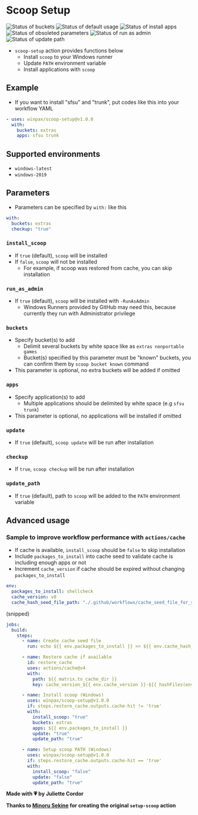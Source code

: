 # Scoop Setup

![Status of buckets](https://github.com/winpax/scoop-setup/actions/workflows/buckets.yml/badge.svg)
![Status of default usage](https://github.com/winpax/scoop-setup/actions/workflows/default_usage.yml/badge.svg)
![Status of install apps](https://github.com/winpax/scoop-setup/actions/workflows/install_apps.yml/badge.svg)
![Status of obsoleted parameters](https://github.com/winpax/scoop-setup/actions/workflows/obsoleted_parameters.yml/badge.svg)
![Status of run as admin](https://github.com/winpax/scoop-setup/actions/workflows/run_as_admin.yml/badge.svg)
![Status of update path](https://github.com/winpax/scoop-setup/actions/workflows/update_path.yml/badge.svg)

- `scoop-setup` action provides functions below
  - Install `scoop` to your Windows runner
  - Update `PATH` environment variable
  - Install applications with `scoop`

## Example

- If you want to install "sfsu" and "trunk", put codes like this into your workflow YAML

```yaml
- uses: winpax/scoop-setup@v1.0.0
  with:
    buckets: extras
    apps: sfsu trunk
```

## Supported environments

- `windows-latest`
- `windows-2019`

## Parameters

- Parameters can be specified by `with:` like this

```yaml
with:
  buckets: extras
  checkup: "true"
```

### `install_scoop`

- If `true` (default), `scoop` will be installed
- If `false`, `scoop` will not be installed
  - For example, if scoop was restored from cache, you can skip installation

### `run_as_admin`

- If `true` (default), `scoop` will be installed with `-RunAsAdmin`
  - Windows Runners provided by GitHub may need this, because currently they run with Administrator privilege

### `buckets`

- Specify bucket(s) to add
  - Delimit several buckets by white space like as `extras nonportable games`
  - Bucket(s) specified by this parameter must be "known" buckets, you can confirm them by `scoop bucket known` command
- This parameter is optional, no extra buckets will be added if omitted

### `apps`

- Specify application(s) to add
  - Multiple applications should be delimited by white space (e.g `sfsu trunk`)
- This parameter is optional, no applications will be installed if omitted

### `update`

- If `true` (default), `scoop update` will be run after installation

### `checkup`

- If `true`, `scoop checkup` will be run after installation

### `update_path`

- If `true` (default), path to `scoop` will be added to the `PATH` environment variable

## Advanced usage

### Sample to improve workflow performance with `actions/cache`

- If cache is available, `install_scoop` should be `false` to skip installation
- Include `packages_to_install` into cache seed to validate cache is including enough apps or not
- Increment `cache_version` if cache should be expired without changing `packages_to_install`

```yaml
env:
  packages_to_install: shellcheck
  cache_version: v0
  cache_hash_seed_file_path: "./.github/workflows/cache_seed_file_for_scoop.txt"
```

(snipped)

```yaml
jobs:
  build:
    steps:
      - name: Create cache seed file
        run: echo ${{ env.packages_to_install }} >> ${{ env.cache_hash_seed_file_path }}

      - name: Restore cache if available
        id: restore_cache
        uses: actions/cache@v4
        with:
          path: ${{ matrix.to_cache_dir }}
          key: cache_version_${{ env.cache_version }}-${{ hashFiles(env.cache_hash_seed_file_path) }}

      - name: Install scoop (Windows)
        uses: winpax/scoop-setup@v1.0.0
        if: steps.restore_cache.outputs.cache-hit != 'true'
        with:
          install_scoop: "true"
          buckets: extras
          apps: ${{ env.packages_to_install }}
          update: "true"
          update_path: "true"

      - name: Setup scoop PATH (Windows)
        uses: winpax/scoop-setup@v1.0.0
        if: steps.restore_cache.outputs.cache-hit == 'true'
        with:
          install_scoop: "false"
          update: "false"
          update_path: "true"
```

**Made with 💗 by Juliette Cordor**

**Thanks to [Minoru Sekine](https://github.com/MinoruSekine) for creating the original `setup-scoop` action**
